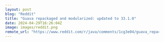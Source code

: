 ```yaml
---
layout: post
blog: "Reddit"
title: "Guava repackaged and modularized: updated to 33.1.0"
date: 2024-04-29T16:26:04Z
image: images/reddit.png
remote_url: "https://www.reddit.com/r/java/comments/1cg3e04/guava_repackaged_and_modularized_updated_to_3310/"
---
```

